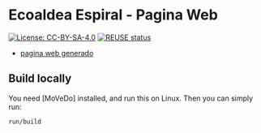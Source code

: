 <!--
SPDX-FileCopyrightText: 2024 Robin Vobruba <hoijui.quaero@gmail.com>

SPDX-License-Identifier: CC-BY-SA-4.0
-->

# Ecoaldea Espiral - Pagina Web

[![License: CC-BY-SA-4.0](
    https://img.shields.io/badge/License-CC--BY--SA--4.0-blue.svg)](
    LICENSE.txt)
[![REUSE status](
    https://api.reuse.software/badge/github.com/EcoaldeaEspiral/web)](
    https://api.reuse.software/info/github.com/EcoaldeaEspiral/web)

- [pagina web generado][html]

[html]: https://ecoaldeaespiral.github.io/web/

## Build locally

You need [MoVeDo] installed, and run this on Linux.
Then you can simply run:

```shell
run/build
```
